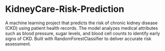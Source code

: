 # KidneyCare-Risk-Prediction
A machine learning project that predicts the risk of chronic kidney disease (CKD) using patient health records. The model analyzes medical attributes such as blood pressure, sugar levels, and blood cell counts to identify early signs of CKD. Built with RandomForestClassifier to deliver accurate risk assessment.
